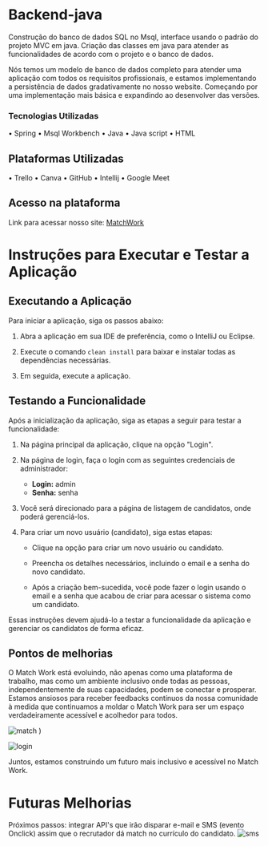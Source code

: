 # Backend-java
Construção do banco de dados SQL no Msql, interface usando o padrão do projeto MVC em java. Criação das classes em java para atender as funcionalidades de acordo com o projeto e o banco de dados. 

Nós temos um modelo de banco de dados completo para atender uma aplicação com todos os requisitos profissionais, e estamos implementando a persistência de dados gradativamente no nosso website. Começando por uma implementação mais básica e expandindo ao desenvolver das versões.

### Tecnologias Utilizadas
• Spring
• Msql Workbench
• Java 
• Java script
• HTML

## Plataformas Utilizadas
• Trello
• Canva
• GitHub
• Intellij
• Google Meet

## Acesso na plataforma 
Link para acessar nosso site: [MatchWork](https://sqd007.github.io/match-work/index.html)

# Instruções para Executar e Testar a Aplicação

## Executando a Aplicação

Para iniciar a aplicação, siga os passos abaixo:

1. Abra a aplicação em sua IDE de preferência, como o IntelliJ ou Eclipse.

2. Execute o comando `clean install` para baixar e instalar todas as dependências necessárias.

3. Em seguida, execute a aplicação.

## Testando a Funcionalidade

Após a inicialização da aplicação, siga as etapas a seguir para testar a funcionalidade:

1. Na página principal da aplicação, clique na opção "Login".

2. Na página de login, faça o login com as seguintes credenciais de administrador:

   - **Login:** admin
   - **Senha:** senha

3. Você será direcionado para a página de listagem de candidatos, onde poderá gerenciá-los.

4. Para criar um novo usuário (candidato), siga estas etapas:

   - Clique na opção para criar um novo usuário ou candidato.
   
   - Preencha os detalhes necessários, incluindo o email e a senha do novo candidato.

   - Após a criação bem-sucedida, você pode fazer o login usando o email e a senha que acabou de criar para acessar o sistema como um candidato.

Essas instruções devem ajudá-lo a testar a funcionalidade da aplicação e gerenciar os candidatos de forma eficaz.

## Pontos de melhorias

O Match Work está evoluindo, não apenas como uma plataforma de trabalho, mas como um ambiente inclusivo onde todas as pessoas, independentemente de suas capacidades, podem se conectar e prosperar. Estamos ansiosos para receber feedbacks contínuos da nossa comunidade à medida que continuamos a moldar o Match Work para ser um espaço verdadeiramente acessível e acolhedor para todos.


![match](https://github.com/sqd007/backend-java/assets/141699356/d0d9c79a-b65d-4d72-9c86-f6ba2bb15c8c)
)

![login](https://github.com/sqd007/backend-java/assets/141699356/49f5d4b2-c58b-4975-b241-1e547e0760cc)


Juntos, estamos construindo um futuro mais inclusivo e acessível no Match Work.


# Futuras Melhorias 

Próximos passos: integrar API's que irão disparar e-mail e SMS (evento Onclick) assim que o recrutador dá match no currículo do candidato.
![sms](https://github.com/sqd007/backend-java/assets/141699356/f6783f68-a3bc-4b70-b9e4-57283f5bcc00)


